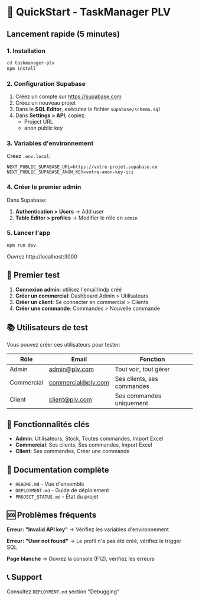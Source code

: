 # 🚀 QuickStart - TaskManager PLV

## Lancement rapide (5 minutes)

### 1. Installation

```bash
cd taskmanager-plv
npm install
```

### 2. Configuration Supabase

1. Créez un compte sur https://supabase.com
2. Créez un nouveau projet
3. Dans le **SQL Editor**, exécutez le fichier `supabase/schema.sql`
4. Dans **Settings > API**, copiez:
   - Project URL
   - anon public key

### 3. Variables d'environnement

Créez `.env.local`:

```env
NEXT_PUBLIC_SUPABASE_URL=https://votre-projet.supabase.co
NEXT_PUBLIC_SUPABASE_ANON_KEY=votre-anon-key-ici
```

### 4. Créer le premier admin

Dans Supabase:
1. **Authentication > Users** → Add user
2. **Table Editor > profiles** → Modifier le rôle en `admin`

### 5. Lancer l'app

```bash
npm run dev
```

Ouvrez http://localhost:3000

## 🎯 Premier test

1. **Connexion admin**: utilisez l'email/mdp créé
2. **Créer un commercial**: Dashboard Admin > Utilisateurs
3. **Créer un client**: Se connecter en commercial > Clients
4. **Créer une commande**: Commandes > Nouvelle commande

## 📚 Utilisateurs de test

Vous pouvez créer ces utilisateurs pour tester:

| Rôle | Email | Fonction |
|------|-------|----------|
| Admin | admin@plv.com | Tout voir, tout gérer |
| Commercial | commercial@plv.com | Ses clients, ses commandes |
| Client | client@plv.com | Ses commandes uniquement |

## 🔑 Fonctionnalités clés

- **Admin**: Utilisateurs, Stock, Toutes commandes, Import Excel
- **Commercial**: Ses clients, Ses commandes, Import Excel
- **Client**: Ses commandes, Créer une commande

## 📖 Documentation complète

- `README.md` - Vue d'ensemble
- `DEPLOYMENT.md` - Guide de déploiement
- `PROJECT_STATUS.md` - État du projet

## 🆘 Problèmes fréquents

**Erreur: "Invalid API key"**
→ Vérifiez les variables d'environnement

**Erreur: "User not found"**
→ Le profil n'a pas été créé, vérifiez le trigger SQL

**Page blanche**
→ Ouvrez la console (F12), vérifiez les erreurs

## 📞 Support

Consultez `DEPLOYMENT.md` section "Debugging"
